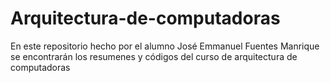 # Arquitectura-de-computadoras
En este repositorio hecho por el alumno José Emmanuel Fuentes Manrique se encontrarán los resumenes y códigos del curso de arquitectura de computadoras
